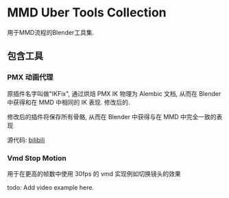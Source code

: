 # MMD Uber Tools Collection

用于MMD流程的Blender工具集.

## 包含工具

### PMX 动画代理

原插件名字叫做"IKFix", 通过烘焙 PMX IK 物理为 Alembic 文档, 从而在 Blender 中获得和在 MMD 中相同的 IK 表现.
修改后的.

修改后的插件将保存所有骨骼, 从而在 Blender 中获得与在 MMD 中完全一致的表现

源代码: [bilibili](https://www.bilibili.com/video/BV1Za4y1C7rs/)

### Vmd Stop Motion

用于在更高的帧数中使用 30fps 的 vmd 实现例如切换镜头的效果

todo: Add video example here.
